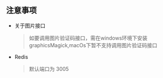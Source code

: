 ## 注意事项
 * 关于图片接口
    >如要调用图片验证码接口，需在windows环境下安装 graphicsMagick,macOs下暂不支持调用图片验证码接口
 * Redis
    >默认端口为 3005